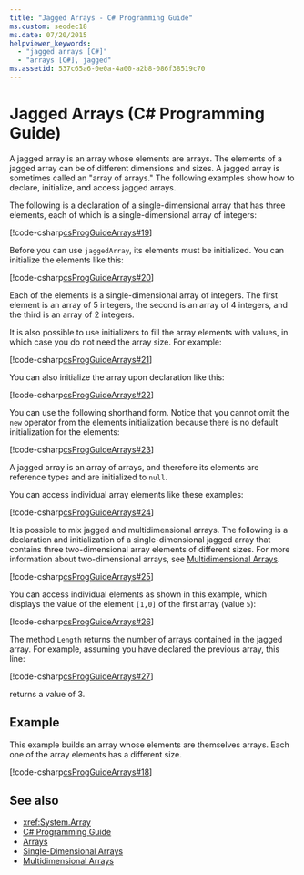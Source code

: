 ```yaml
---
title: "Jagged Arrays - C# Programming Guide"
ms.custom: seodec18
ms.date: 07/20/2015
helpviewer_keywords: 
  - "jagged arrays [C#]"
  - "arrays [C#], jagged"
ms.assetid: 537c65a6-0e0a-4a00-a2b8-086f38519c70
---
```

# Jagged Arrays (C# Programming Guide)

A jagged array is an array whose elements are arrays. The elements of a jagged array can be of different dimensions and sizes. A jagged array is sometimes called an "array of arrays." The following examples show how to declare, initialize, and access jagged arrays.  
  
 The following is a declaration of a single-dimensional array that has three elements, each of which is a single-dimensional array of integers:  
  
 [!code-csharp[csProgGuideArrays#19](../../../csharp/programming-guide/arrays/codesnippet/CSharp/jagged-arrays_1.cs)]  
  
 Before you can use `jaggedArray`, its elements must be initialized. You can initialize the elements like this:  
  
 [!code-csharp[csProgGuideArrays#20](../../../csharp/programming-guide/arrays/codesnippet/CSharp/jagged-arrays_2.cs)]  
  
 Each of the elements is a single-dimensional array of integers. The first element is an array of 5 integers, the second is an array of 4 integers, and the third is an array of 2 integers.  
  
 It is also possible to use initializers to fill the array elements with values, in which case you do not need the array size. For example:  
  
 [!code-csharp[csProgGuideArrays#21](../../../csharp/programming-guide/arrays/codesnippet/CSharp/jagged-arrays_3.cs)]  
  
 You can also initialize the array upon declaration like this:  
  
 [!code-csharp[csProgGuideArrays#22](../../../csharp/programming-guide/arrays/codesnippet/CSharp/jagged-arrays_4.cs)]  
  
 You can use the following shorthand form. Notice that you cannot omit the `new` operator from the elements initialization because there is no default initialization for the elements:  
  
 [!code-csharp[csProgGuideArrays#23](../../../csharp/programming-guide/arrays/codesnippet/CSharp/jagged-arrays_5.cs)]  
  
 A jagged array is an array of arrays, and therefore its elements are reference types and are initialized to `null`.  
  
 You can access individual array elements like these examples:  
  
 [!code-csharp[csProgGuideArrays#24](../../../csharp/programming-guide/arrays/codesnippet/CSharp/jagged-arrays_6.cs)]  
  
 It is possible to mix jagged and multidimensional arrays. The following is a declaration and initialization of a single-dimensional jagged array that contains three two-dimensional array elements of different sizes. For more information about two-dimensional arrays, see [Multidimensional Arrays](../../../csharp/programming-guide/arrays/multidimensional-arrays.md).  
  
 [!code-csharp[csProgGuideArrays#25](../../../csharp/programming-guide/arrays/codesnippet/CSharp/jagged-arrays_7.cs)]  
  
 You can access individual elements as shown in this example, which displays the value of the element `[1,0]` of the first array (value `5`):  
  
 [!code-csharp[csProgGuideArrays#26](../../../csharp/programming-guide/arrays/codesnippet/CSharp/jagged-arrays_8.cs)]  
  
 The method `Length` returns the number of arrays contained in the jagged array. For example, assuming you have declared the previous array, this line:  
  
 [!code-csharp[csProgGuideArrays#27](../../../csharp/programming-guide/arrays/codesnippet/CSharp/jagged-arrays_9.cs)]  
  
 returns a value of 3.  
  
## Example

 This example builds an array whose elements are themselves arrays. Each one of the array elements has a different size.  
  
 [!code-csharp[csProgGuideArrays#18](../../../csharp/programming-guide/arrays/codesnippet/CSharp/jagged-arrays_10.cs)]  
  
## See also

- <xref:System.Array>  
- [C# Programming Guide](../../../csharp/programming-guide/index.md)  
- [Arrays](../../../csharp/programming-guide/arrays/index.md)  
- [Single-Dimensional Arrays](../../../csharp/programming-guide/arrays/single-dimensional-arrays.md)  
- [Multidimensional Arrays](../../../csharp/programming-guide/arrays/multidimensional-arrays.md)
